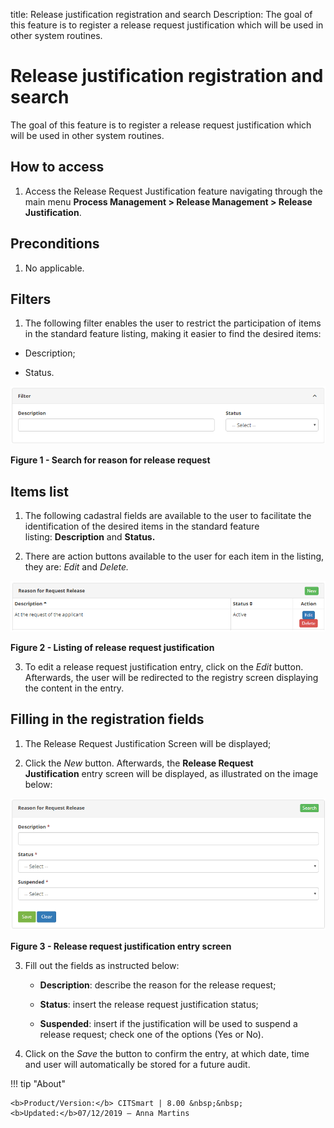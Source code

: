 title: Release justification registration and search
Description: The goal of this feature is to register a release request justification which will be used in other system routines.

# Release justification registration and search

The goal of this feature is to register a release request justification which
will be used in other system routines.

How to access
-------------

1.  Access the Release Request Justification feature navigating through the main
    menu **Process Management > Release Management > Release Justification**.

Preconditions
-------------

1.  No applicable.

Filters
-------

1.  The following filter enables the user to restrict the participation of items
    in the standard feature listing, making it easier to find the desired items:

-   Description;

-   Status.

![figure](images/justification-1.png)

**Figure 1 - Search for reason for release request**

Items list
----------

1.  The following cadastral fields are available to the user to facilitate the
    identification of the desired items in the standard feature
    listing: **Description** and **Status.**

2.  There are action buttons available to the user for each item in the listing,
    they are: *Edit* and *Delete.*

   ![figure](images/justification-2.png)
   
   **Figure 2 - Listing of release request justification**

3.  To edit a release request justification entry, click on the *Edit* button.
    Afterwards, the user will be redirected to the registry screen displaying
    the content in the entry.

Filling in the registration fields
----------------------------------

1.  The Release Request Justification Screen will be displayed;

2.  Click the *New* button. Afterwards, the **Release Request
    Justification** entry screen will be displayed, as illustrated on the image
    below:

   ![figure](images/justification-3.png)
   
   **Figure 3 - Release request justification entry screen**

3.  Fill out the fields as instructed below:

    -   **Description**: describe the reason for the release request;

    -   **Status**: insert the release request justification status;

    -   **Suspended**: insert if the justification will be used to suspend a release
    request; check one of the options (Yes or No).

4.  Click on the *Save* the button to confirm the entry, at which date, time and
    user will automatically be stored for a future audit.


!!! tip "About"

    <b>Product/Version:</b> CITSmart | 8.00 &nbsp;&nbsp;
    <b>Updated:</b>07/12/2019 – Anna Martins
